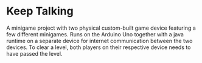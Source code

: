 # Keep Talking
A minigame project with two physical custom-built game device featuring a few different minigames. Runs on the Arduino Uno together with a java runtime on a separate device for internet communication between the two devices. To clear a level, both players on their respective device needs to have passed the level.

